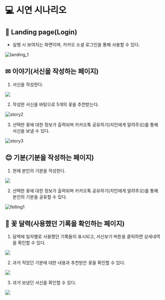# 💻 시연 시나리오

## 🚀 Landing page(Login)

- 실행 시 보여지는 화면이며, 카카오 소셜 로그인을 통해 사용할 수 있다.

![landing_1](/uploads/9604d0d8682fa757c8b4bb5b4bfc0bf4/landing_1.png)

## ✉ 이야기(서신을 작성하는 페이지)

1. 서신을 작성한다.

![](https://i.imgur.com/rksEpFD.png)

2. 작성한 서신을 바탕으로 5개의 꽃을 추천받는다.

![story2](/uploads/35b98913bb10bcd0ae44d9ef7dcb55e4/story2.jpg)
   
3. 선택한 꽃에 대한 정보가 출력되며 카카오톡 공유하기(지인에게 알려주오)를 통해 서신을 보낼 수 있다.

![story3](/uploads/6a752da8c2a88f43876bf42e30bb09e5/story3.jpg)

## 😊 기분(기분을 작성하는 페이지)


1. 현재 본인의 기분을 작성한다.

![](https://i.imgur.com/pNrONHV.png)

2. 선택한 꽃에 대한 정보가 출력되며 카카오톡 공유하기(지인에게 알려주오)를 통해 본인의 기분을 공유할 수 있다.

![felling1](/uploads/4c622c23a284654eee63608461be0e3f/felling1.jpg)

## 📅 꽃 달력(사용했던 기록을 확인하는 페이지)

1. 달력에 일자별로 사용했던 기록들이 표시되고, 서신보기 버튼을 클릭하면 상세내역을 확인할 수 있다.

![](https://i.imgur.com/AsW3ivr.png)

2. 과거 적었던 기분에 대한 내용과 추천받은 꽃을 확인할 수 있다.

![](https://i.imgur.com/tOimCbY.png)

3. 과거 보냈던 서신을 확인할 수 있다.

![](https://i.imgur.com/TcZH2M6.png)
